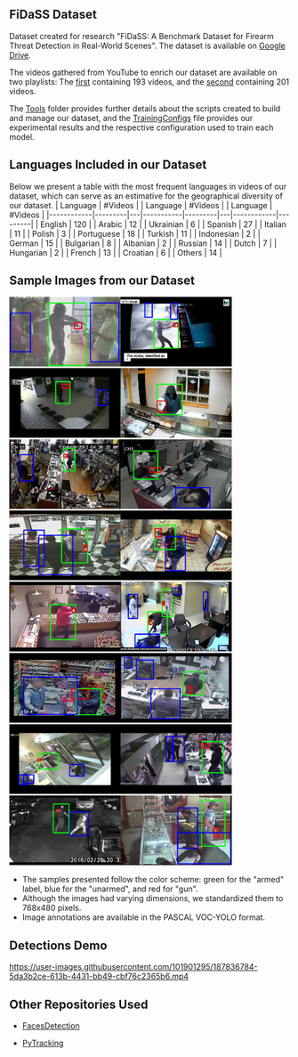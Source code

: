 ## FiDaSS Dataset

Dataset created for research "FiDaSS: A Benchmark Dataset for Firearm Threat Detection in Real-World Scenes".
The dataset is available on [Google Drive](https://bit.ly/3nLP8YG).

The videos gathered from YouTube to enrich our dataset are available on two playlists:
The [first](https://www.youtube.com/playlist?list=PLnq5fLsdu5RqPUGq3r4rgyY5m_pM9h3HB) containing 193 videos, and the
[second](https://www.youtube.com/playlist?list=PLnq5fLsdu5RrVUoLyilkkiL3bvTPr5-VK) containing 201 videos.

The [Tools](https://github.com/FiDaSS/FiDaSS_dataset/tree/main/Tools) folder provides further details about the scripts created to build and manage our dataset, and the [TrainingConfigs](https://github.com/FiDaSS/FiDaSS_dataset/tree/main/TrainingConfigs.md) file provides our experimental results and the respective configuration used to train each model.

## Languages Included in our Dataset
Below we present a table with the most frequent languages in videos of our dataset, which can serve as an estimative for the geographical diversity of our dataset.
| Language   | #Videos |   | Language  | #Videos |   | Language   | #Videos |
|------------|---------|---|-----------|---------|---|------------|---------|
| English    | 120     |   | Arabic    | 12      |   | Ukrainian  | 6       |
| Spanish    | 27      |   | Italian   | 11      |   | Polish     | 3       |
| Portuguese | 18      |   | Turkish   | 11      |   | Indonesian | 2       |
| German     | 15      |   | Bulgarian | 8       |   | Albanian   | 2       |
| Russian    | 14      |   | Dutch     | 7       |   | Hungarian  | 2       |
| French     | 13      |   | Croatian  | 6       |   | Others     | 14      |

## Sample Images from our Dataset

<img src="/DatasetSamples/sample00.jpg" width=200><img src="/DatasetSamples/sample01.jpg" width=200><img src="/DatasetSamples/sample02.jpg" width=200><img src="/DatasetSamples/sample03.jpg" width=200><br/>
<img src="/DatasetSamples/sample04.jpg" width=200><img src="/DatasetSamples/sample05.jpg" width=200><img src="/DatasetSamples/sample06.jpg" width=200><img src="/DatasetSamples/sample07.jpg" width=200><br/>
<img src="/DatasetSamples/sample08.jpg" width=200><img src="/DatasetSamples/sample09.jpg" width=200><img src="/DatasetSamples/sample10.jpg" width=200><img src="/DatasetSamples/sample11.jpg" width=200><br/>
<img src="/DatasetSamples/sample12.jpg" width=200><img src="/DatasetSamples/sample13.jpg" width=200><img src="/DatasetSamples/sample14.jpg" width=200><img src="/DatasetSamples/sample15.jpg" width=200><br/>

- The samples presented follow the color scheme: green for the "armed" label, blue for the "unarmed", and red for "gun".
- Although the images had varying dimensions, we standardized them to 768x480 pixels.
- Image annotations are available in the PASCAL VOC-YOLO format.

## Detections Demo

https://user-images.githubusercontent.com/101901295/187836784-5da3b2ce-613b-4431-bb49-cbf76c2365b6.mp4

## Other Repositories Used

- [FacesDetection](https://github.com/Tencent/FaceDetection-DSFD)

- [PyTracking](https://github.com/visionml/pytracking)
